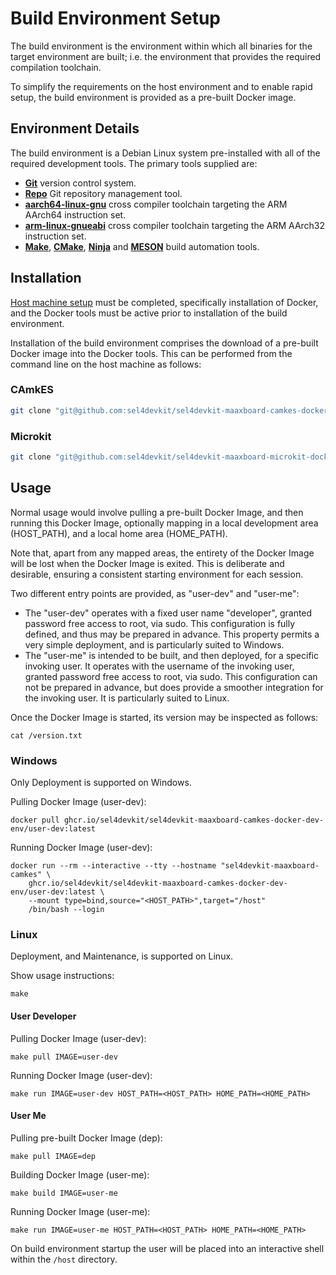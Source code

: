 # Build Environment Setup

The build environment is the environment within which all binaries for the target environment are built; i.e. the environment that provides the required compilation toolchain.

To simplify the requirements on the host environment and to enable rapid setup, the build environment is provided as a pre-built Docker image.

## Environment Details

The build environment is a Debian Linux system pre-installed with all of the required development tools. The primary tools supplied are:

- [__Git__](https://git-scm.com) version control system.
- [__Repo__](https://gerrit.googlesource.com/git-repo/+/refs/heads/master/README.md) Git repository management tool.
- [__aarch64-linux-gnu__](https://gcc.gnu.org) cross compiler toolchain targeting the ARM AArch64 instruction set.
- [__arm-linux-gnueabi__](https://gcc.gnu.org) cross compiler toolchain targeting the ARM AArch32 instruction set.
- [__Make__](https://www.gnu.org/software/make/), [__CMake__](https://cmake.org), [__Ninja__](https://ninja-build.org) and [__MESON__](https://mesonbuild.com/) build automation tools.

## Installation

[Host machine setup](host_setup.md) must be completed, specifically installation of Docker, and the Docker tools must be active prior to installation of the build environment.

Installation of the build environment comprises the download of a pre-built Docker image into the Docker tools. This can be performed from the command line on the host machine as follows:

### CAmkES 

```bash
git clone "git@github.com:sel4devkit/sel4devkit-maaxboard-camkes-docker-dev-env.git"
```

### Microkit 

```bash
git clone "git@github.com:sel4devkit/sel4devkit-maaxboard-microkit-docker-dev-env.git"
```

## Usage

Normal usage would involve pulling a pre-built Docker Image, and then running
this Docker Image, optionally mapping in a local development area (HOST_PATH),
and a local home area (HOME_PATH).

Note that, apart from any mapped areas, the entirety of the Docker Image will
be lost when the Docker Image is exited. This is deliberate and desirable,
ensuring a consistent starting environment for each session.

Two different entry points are provided, as "user-dev" and "user-me":
* The "user-dev" operates with a fixed user name "developer", granted password
  free access to root, via sudo. This configuration is fully defined, and thus
may be prepared in advance. This property permits a very simple deployment,
and is particularly suited to Windows.
* The "user-me" is intended to be built, and then deployed, for a specific
  invoking user. It operates with the username of the invoking user, granted
password free access to root, via sudo. This configuration can not be prepared
in advance, but does provide a smoother integration for the invoking user. It
is particularly suited to Linux.

Once the Docker Image is started, its version may be inspected as follows:
```
cat /version.txt
```

### Windows

Only Deployment is supported on Windows.

Pulling Docker Image (user-dev):
```
docker pull ghcr.io/sel4devkit/sel4devkit-maaxboard-camkes-docker-dev-env/user-dev:latest
```

Running Docker Image (user-dev):
```
docker run --rm --interactive --tty --hostname "sel4devkit-maaxboard-camkes" \
    ghcr.io/sel4devkit/sel4devkit-maaxboard-camkes-docker-dev-env/user-dev:latest \
    --mount type=bind,source="<HOST_PATH>",target="/host"
    /bin/bash --login
```

### Linux

Deployment, and Maintenance, is supported on Linux.

Show usage instructions:
```
make
```

#### User Developer

Pulling Docker Image (user-dev):
```
make pull IMAGE=user-dev
```

Running Docker Image (user-dev):
```
make run IMAGE=user-dev HOST_PATH=<HOST_PATH> HOME_PATH=<HOME_PATH>
```

#### User Me

Pulling pre-built Docker Image (dep):
```
make pull IMAGE=dep
```

Building Docker Image (user-me):
```
make build IMAGE=user-me
```

Running Docker Image (user-me):
```
make run IMAGE=user-me HOST_PATH=<HOST_PATH> HOME_PATH=<HOME_PATH>
```

On build environment startup the user will be placed into an interactive shell within the `/host` directory.
